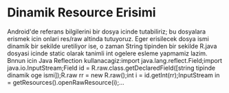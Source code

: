 # Dinamik Resource Erisimi

Android'de referans bilgilerini bir dosya icinde tutabiliriz; bu
dosyalara erismek icin onlari res/raw altinda tutuyoruz. Eger
erisilecek dosya ismi dinamik bir sekilde uretiliyor ise, o zaman
String tipinden bir sekilde R.java dosyasi icinde static olarak
tanimli int ogelere esleme yapmamiz lazim. Bnnun icin Java Reflection
kullanacagiz:import java.lang.reflect.Field;import
java.io.InputStream;Field id = R.raw.class.getDeclaredField([string
tipinde dinamik oge ismi]);R.raw rr = new R.raw();int i =
id.getInt(rr);InputStream in = getResources().openRawResource(i);...




